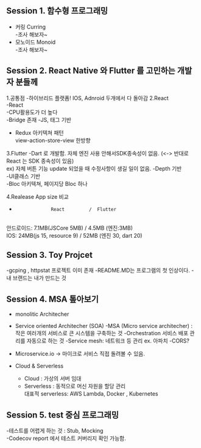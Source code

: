 ## Session 1. 함수형 프로그래밍
  - 커링 Curring <br>
    -조사 해보자~
  - 모노이드 Monoid <br>
    -조사 해보자~

## Session 2. React Native 와 Flutter 를 고민하는 개발자 분들께
1.공통점
  -하이브리드 플랫폼! IOS, Adnroid 두개에서 다 돌아감
2.React  
  -React <br>
    -CPU활용도가 더 높다 <br>
  -Bridge 존재
  -JS, 태그 기반
  - Redux 아키텍쳐 패턴
  <br> view-action-store-view 한방향

3.Flutter
  -Dart 로 개발함. 자체 엔진 사용 안해서SDK종속성이 없음. (<-> 반대로 React 는 SDK 종속성이 있음) <br>
    ex) 자체 버튼 기능 update 되었을 때 수정사항이 생길 일이 없음.
  -Depth 기반 <br>
  -UI클래스 기반 <br>
  -Bloc 아키텍쳐, 페이지당 Bloc 하나

4.Realease App size 비교
  -                  React         /  Flutter
  <br>안드로이드:      7.1MB(JSCore 5MB)   /   4.5MB (엔진:3MB)
  <br> IOS:           24MB(js 15, resource 9)      /    52MB (엔진 30, dart 20)


## Session 3. Toy Projcet
-gcping , httpstat 프로젝트 이미 존재
-README.MD는 프로그램의 첫 인상이다.
-내 브랜드는 내가 만드는 것

## Session 4. MSA 톺아보기
- monolitic Architecher
- Service oriented Architecher (SOA)
-MSA (Micro service architecher) : 작은 여러개의 서비스로 큰 시스템을 구축하는 것
-Orchestration  서비스 배포 관리를 자동으로 하는 것
-Service mesh: 네트워크 등 관리 ex. 아파치
-CORS?

- Microservice.io -> 마이크로 서비스 직접 돌려볼 수 있음.
- Cloud & Serverless <br>
  - Cloud : 가상의 서버 임대 <br>
  - Serverless : 동적으로 머신 자원을 할당 관리 <br>
  대표적 serverless: AWS Lambda, Docker , Kubernetes

## Session 5. test 중심 프로그래밍
-테스트를 어렵게 하는 것 : Stub, Mocking<br>
-Codecov report 에서 테스트 커버리지 확인 가능함.
